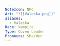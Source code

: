 ```yaml
---
NoteIcon: NPC
Art: "![[Valeska.png]]"
aliases:
  - Valeska
Race: Vampire
Type: Coven Leader
Pronouns: She/Her
---
```

